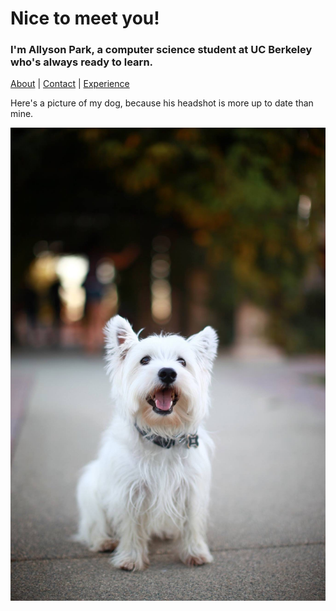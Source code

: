 # Nice to meet you!
### I'm Allyson Park, a computer science student at UC Berkeley who's always ready to learn.

[About](about.html) | [Contact](contact.html) | [Experience](experience.html)

Here's a picture of my dog, because his headshot is more up to date than mine.

![My handsome dog, Sox](images/sox.JPG)
